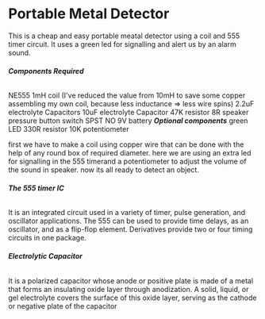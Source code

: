 # **Portable Metal Detector**
This is a cheap and easy portable meatal detector using a coil and 555 timer circuit. It uses a green led for signalling and alert us by an alarm sound.

###### ***Components Required***
NE555
1mH coil (I've reduced the value from 10mH to save some copper assembling my own coil, because less inductance => less wire spins)
2.2uF electrolyte Capacitors
10uF electrolyte Capacitor
47K resistor
8R speaker
pressure button switch SPST NO
9V battery
***Optional components***
green LED
330R resistor
10K potentiometer

first we have to make a coil using copper wire that can be done with the help of any round box of required diameter.
here we are using an extra led for signalling in the 555 timerand a potentiometer to adjust the volume of the sound in speaker.
now its all ready to detect an object.

###### ***The 555 timer IC***
It is an integrated circuit used in a variety of timer, pulse generation, and oscillator applications. The 555 can be used to provide time delays, as an oscillator, and as a flip-flop element. Derivatives provide two or four timing circuits in one package.

###### ***Electrolytic Capacitor***
It is a polarized capacitor whose anode or positive plate is made of a metal that forms an insulating oxide layer through anodization. A solid, liquid, or gel electrolyte covers the surface of this oxide layer, serving as the cathode or negative plate of the capacitor
